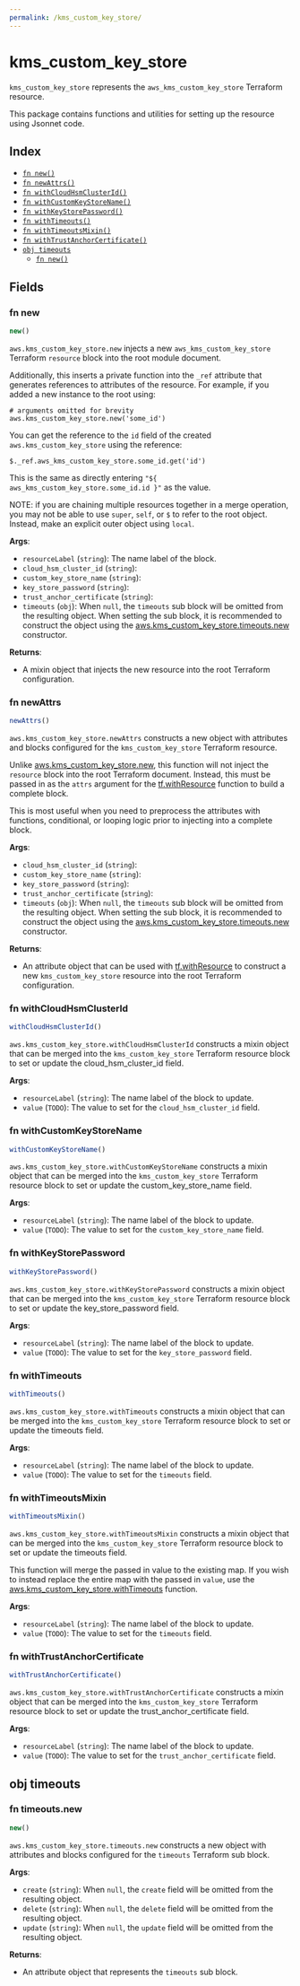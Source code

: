 ```yaml
---
permalink: /kms_custom_key_store/
---
```


# kms_custom_key_store

`kms_custom_key_store` represents the `aws_kms_custom_key_store` Terraform resource.



This package contains functions and utilities for setting up the resource using Jsonnet code.


## Index

* [`fn new()`](#fn-new)
* [`fn newAttrs()`](#fn-newattrs)
* [`fn withCloudHsmClusterId()`](#fn-withcloudhsmclusterid)
* [`fn withCustomKeyStoreName()`](#fn-withcustomkeystorename)
* [`fn withKeyStorePassword()`](#fn-withkeystorepassword)
* [`fn withTimeouts()`](#fn-withtimeouts)
* [`fn withTimeoutsMixin()`](#fn-withtimeoutsmixin)
* [`fn withTrustAnchorCertificate()`](#fn-withtrustanchorcertificate)
* [`obj timeouts`](#obj-timeouts)
  * [`fn new()`](#fn-timeoutsnew)

## Fields

### fn new

```ts
new()
```


`aws.kms_custom_key_store.new` injects a new `aws_kms_custom_key_store` Terraform `resource`
block into the root module document.

Additionally, this inserts a private function into the `_ref` attribute that generates references to attributes of the
resource. For example, if you added a new instance to the root using:

    # arguments omitted for brevity
    aws.kms_custom_key_store.new('some_id')

You can get the reference to the `id` field of the created `aws.kms_custom_key_store` using the reference:

    $._ref.aws_kms_custom_key_store.some_id.get('id')

This is the same as directly entering `"${ aws_kms_custom_key_store.some_id.id }"` as the value.

NOTE: if you are chaining multiple resources together in a merge operation, you may not be able to use `super`, `self`,
or `$` to refer to the root object. Instead, make an explicit outer object using `local`.

**Args**:
  - `resourceLabel` (`string`): The name label of the block.
  - `cloud_hsm_cluster_id` (`string`): 
  - `custom_key_store_name` (`string`): 
  - `key_store_password` (`string`): 
  - `trust_anchor_certificate` (`string`): 
  - `timeouts` (`obj`):  When `null`, the `timeouts` sub block will be omitted from the resulting object. When setting the sub block, it is recommended to construct the object using the [aws.kms_custom_key_store.timeouts.new](#fn-kmscustomkeystoretimeoutsnew) constructor.

**Returns**:
- A mixin object that injects the new resource into the root Terraform configuration.


### fn newAttrs

```ts
newAttrs()
```


`aws.kms_custom_key_store.newAttrs` constructs a new object with attributes and blocks configured for the `kms_custom_key_store`
Terraform resource.

Unlike [aws.kms_custom_key_store.new](#fn-kmscustomkeystorenew), this function will not inject the `resource`
block into the root Terraform document. Instead, this must be passed in as the `attrs` argument for the
[tf.withResource](https://github.com/tf-libsonnet/core/tree/main/docs#fn-withresource) function to build a complete block.

This is most useful when you need to preprocess the attributes with functions, conditional, or looping logic prior to
injecting into a complete block.

**Args**:
  - `cloud_hsm_cluster_id` (`string`): 
  - `custom_key_store_name` (`string`): 
  - `key_store_password` (`string`): 
  - `trust_anchor_certificate` (`string`): 
  - `timeouts` (`obj`):  When `null`, the `timeouts` sub block will be omitted from the resulting object. When setting the sub block, it is recommended to construct the object using the [aws.kms_custom_key_store.timeouts.new](#fn-kmscustomkeystoretimeoutsnew) constructor.

**Returns**:
  - An attribute object that can be used with [tf.withResource](https://github.com/tf-libsonnet/core/tree/main/docs#fn-withresource) to construct a new `kms_custom_key_store` resource into the root Terraform configuration.


### fn withCloudHsmClusterId

```ts
withCloudHsmClusterId()
```

`aws.kms_custom_key_store.withCloudHsmClusterId` constructs a mixin object that can be merged into the `kms_custom_key_store`
Terraform resource block to set or update the cloud_hsm_cluster_id field.



**Args**:
  - `resourceLabel` (`string`): The name label of the block to update.
  - `value` (`TODO`): The value to set for the `cloud_hsm_cluster_id` field.


### fn withCustomKeyStoreName

```ts
withCustomKeyStoreName()
```

`aws.kms_custom_key_store.withCustomKeyStoreName` constructs a mixin object that can be merged into the `kms_custom_key_store`
Terraform resource block to set or update the custom_key_store_name field.



**Args**:
  - `resourceLabel` (`string`): The name label of the block to update.
  - `value` (`TODO`): The value to set for the `custom_key_store_name` field.


### fn withKeyStorePassword

```ts
withKeyStorePassword()
```

`aws.kms_custom_key_store.withKeyStorePassword` constructs a mixin object that can be merged into the `kms_custom_key_store`
Terraform resource block to set or update the key_store_password field.



**Args**:
  - `resourceLabel` (`string`): The name label of the block to update.
  - `value` (`TODO`): The value to set for the `key_store_password` field.


### fn withTimeouts

```ts
withTimeouts()
```

`aws.kms_custom_key_store.withTimeouts` constructs a mixin object that can be merged into the `kms_custom_key_store`
Terraform resource block to set or update the timeouts field.



**Args**:
  - `resourceLabel` (`string`): The name label of the block to update.
  - `value` (`TODO`): The value to set for the `timeouts` field.


### fn withTimeoutsMixin

```ts
withTimeoutsMixin()
```

`aws.kms_custom_key_store.withTimeoutsMixin` constructs a mixin object that can be merged into the `kms_custom_key_store`
Terraform resource block to set or update the timeouts field.

This function will merge the passed in value to the existing map. If you wish
to instead replace the entire map with the passed in `value`, use the [aws.kms_custom_key_store.withTimeouts](TODO)
function.


**Args**:
  - `resourceLabel` (`string`): The name label of the block to update.
  - `value` (`TODO`): The value to set for the `timeouts` field.


### fn withTrustAnchorCertificate

```ts
withTrustAnchorCertificate()
```

`aws.kms_custom_key_store.withTrustAnchorCertificate` constructs a mixin object that can be merged into the `kms_custom_key_store`
Terraform resource block to set or update the trust_anchor_certificate field.



**Args**:
  - `resourceLabel` (`string`): The name label of the block to update.
  - `value` (`TODO`): The value to set for the `trust_anchor_certificate` field.


## obj timeouts



### fn timeouts.new

```ts
new()
```


`aws.kms_custom_key_store.timeouts.new` constructs a new object with attributes and blocks configured for the `timeouts`
Terraform sub block.



**Args**:
  - `create` (`string`):  When `null`, the `create` field will be omitted from the resulting object.
  - `delete` (`string`):  When `null`, the `delete` field will be omitted from the resulting object.
  - `update` (`string`):  When `null`, the `update` field will be omitted from the resulting object.

**Returns**:
  - An attribute object that represents the `timeouts` sub block.
